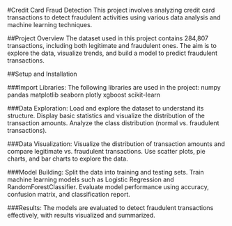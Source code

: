 #Credit Card Fraud Detection
This project involves analyzing credit card transactions to detect fraudulent activities using various data analysis and machine learning techniques.

##Project Overview
The dataset used in this project contains 284,807 transactions, including both legitimate and fraudulent ones. The aim is to explore the data, visualize trends, and build a model to predict fraudulent transactions.

##Setup and Installation

###Import Libraries:
The following libraries are used in the project:
numpy
pandas
matplotlib
seaborn
plotly
xgboost
scikit-learn

###Data Exploration:
Load and explore the dataset to understand its structure.
Display basic statistics and visualize the distribution of the transaction amounts.
Analyze the class distribution (normal vs. fraudulent transactions).

###Data Visualization:
Visualize the distribution of transaction amounts and compare legitimate vs. fraudulent transactions.
Use scatter plots, pie charts, and bar charts to explore the data.

###Model Building:
Split the data into training and testing sets.
Train machine learning models such as Logistic Regression and RandomForestClassifier.
Evaluate model performance using accuracy, confusion matrix, and classification report.

###Results:
The models are evaluated to detect fraudulent transactions effectively, with results visualized and summarized.

